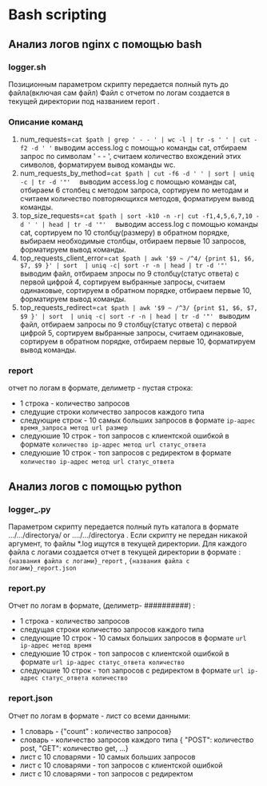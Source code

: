 # Bash scripting
## Анализ логов nginx с помощью bash
### logger.sh
Позиционным параметром скрипту передается полный путь до файла(включая сам файл)
Файл с отчетом по логам создается в текущей директории под названием report .
### Описание команд
1. num_requests=`cat $path | grep ' - - ' | wc -l | tr -s ' ' | cut -f2 -d ' '`
выводим access.log с помощью команды cat, отбираем запрос по символам ' - - ', считаем количество вхождений этих символов, форматируем вывод команды wc.
2. num\_requests\_by_method=`cat $path | cut -f6 -d ' ' | sort | uniq -c | tr -d '"'  `
выводим access.log с помощью команды cat, отбираем 6 столбец с методом запроса, сортируем по методам и считаем количество повторяющихся методов, форматируем вывод команды.
3. top\_size\_requests=`cat $path | sort -k10 -n -r| cut -f1,4,5,6,7,10 -d ' ' | head | tr -d '"'  `
выводим access.log с помощью команды cat, сортируем по 10 столбцу(размеру) в обратном порядке, выбираем необходимые столбцы, отбираем первые 10 запросов, форматируем вывод команды.
4. top\_requests\_client_error=`cat $path | awk '$9 ~ /^4/ {print $1, $6, $7, $9 }' | sort  | uniq -c| sort -r -n | head | tr -d '"' `
выводим файл, отбираем зпросы по 9 столбцу(статус ответа) с первой цифрой 4, сортируем выбранные запросы, считаем одинаковые, сортируем в обратном порядке, отбираем первые 10, форматируем вывод команды.
5. top\_requests\_redirect=`cat $path | awk '$9 ~ /^3/ {print $1, $6, $7, $9 }' | sort  | uniq -c| sort -r -n | head | tr -d '"' `
выводим файл, отбираем запросы по 9 столбцу(статус ответа) с первой цифрой 5, сортируем выбранные запросы, считаем одинаковые, сортируем в обратном порядке, отбираем первые 10, форматируем вывод команды.

### report
отчет по логам в формате, делиметр - пустая строка:

* 1 строка - количество запросов 
* следущие строки количество запросов каждого типа 
* следующие строк - 10 самых больших запросов в формате `ip-адрес время_запроса метод url размер` 
* следуюшие 10 строк - топ запросов с клиентской ошибкой в формате `количество ip-адрес метод url статус_ответа`
* следуюшие 10 строк - топ запросов с редиректом в формате `количество ip-адрес метод url статус_ответа`



## Анализ логов с помощью python
### logger_.py
Параметром скрипту передается полный путь каталога в формате .../.../directorya/ or ..../.../directorya . Если скрипту не передан никакой аргумент, то файлы *.log ищутся в текущей директории. Для каждого файла с логами создается отчет в текущей директории в формате :
`{названия файла с логами}_report` , 
`{названия файла с логами}_report.json`

### report.py
Отчет по логам в формате, (делиметр- ##########) :

* 1 строка - количество запросов 
* следущая строки количество запросов каждого типа 
* следующие 10 строк - 10 самых больших запросов в формате `url ip-адрес метод время` 
* следуюшие 10 строк - топ запросов с клиентской ошибкой в формате `url ip-адрес статус_ответа количество`
* следуюшие 10 строк - топ запросов с редиректом в формате `url ip-адрес статус_ответа количество`

### report.json
Отчет по логам в формате - лист со всеми данными:

* 1 словарь - {"count" : количество запросов} 
* словарь - количество запросов каждого типа {
  "POST": количество post,
  "GET": количество get, ...}
* лист с 10 словарями - 10 самых больших запросов 
* лист с 10 словарями - топ запросов с клиентской ошибкой  
* лист с 10 словарями - топ запросов с редиректом  


